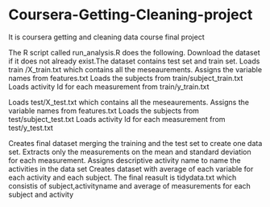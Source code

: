 # Coursera-Getting-Cleaning-project
It is coursera getting and cleaning data course final project

The R script called run_analysis.R does the following. 
Download the dataset if it does not already exist.The dataset contains test set and train set.
Loads train /X_train.txt which contains all the meseaurements.
Assigns the variable names from features.txt
Loads the subjects from train/subject_train.txt
Loads activity Id for each measurement from train/y_train.txt

Loads test/X_test.txt which contains all the meseaurements.
Assigns the variable names from features.txt
Loads the subjects from test/subject_test.txt
Loads activity Id for each measurement from test/y_test.txt

Creates final dataset merging the training and the test set to create one data set.
Extracts only the measurements on the mean and standard deviation for each measurement. 
Assigns descriptive activity name to name the activities in the data set
Creates dataset with average of each variable for each activity and each subject.
The final reasult is tidydata.txt which consistis of subject,activityname and average of measurements for each subject and activity
